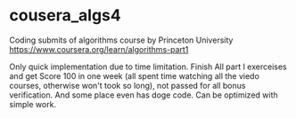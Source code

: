 # cousera_algs4
Coding submits of algorithms course by Princeton University
https://www.coursera.org/learn/algorithms-part1

Only quick implementation due to time limitation. Finish All part I exerceises and get Score 100 in one week (all spent time watching all the viedo courses, otherwise won't took so long), not passed for all bonus verification. And some place even has doge code. Can be optimized with simple work.
